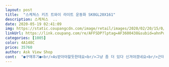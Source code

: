 ```yaml
---
layout: post 
title:  "스케쳐스 키즈 트와이 라이트 운동화 SK0GL20X161" 
description: 스케쳐스  ..
date: 2020-05-19 02:41:09 
img: https://static.coupangcdn.com/image/retail/images/2020/02/20/15/0/71502d8c-b192-4363-a7cb-44603c7ce417.jpg 
linkUrl: https://link.coupang.com/re/AFFSDP?lptag=AF3600438&subid=ahnPublicAsk&pageKey=1343371520&itemId=2370805468&vendorItemId=70307686820&traceid=V0-113-f41403b0f7099695 
categories: [1005] 
color: 4A148C 
price: 35760 
author: Ask View Shop 
cont:  "●구매후기●<br/>As받아야할듯한데요<br/>그냥 좀 더 있다 신겨야겠네요<br/>근데 발 길이가 175mm여서 180으로 주문했는데 너무 크네요.<br/><br/>배송을잘받아서<br/>신발한쪽이불이안들어와요<br/>아이가잘신고다니는데<br/>어떻게하죠?<br/>운동화는 예뻐요.<br/><br/>한 사이즈 작은 걸로 교환하려고 했는데 180부터 나와서<br/>" 
---
```

